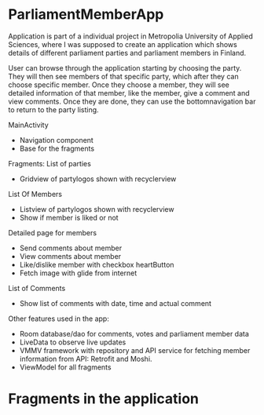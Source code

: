 # ParliamentMemberApp
Application is part of a individual project in Metropolia University of Applied Sciences, where I was supposed to create an application which shows details
of different parliament parties and parliament members in Finland. 

User can browse through the application starting by choosing the party. They will then see members of that specific party, 
which after they can choose specific member. Once they choose a member, they will see detailed information of that member, like the 
member, give a comment and view comments. Once they are done, they can use the bottomnavigation bar to return to the party listing.

MainActivity
- Navigation component
- Base for the fragments

Fragments:
List of parties
- Gridview of partylogos shown with recyclerview

List Of Members
- Listview of partylogos shown with recyclerview
- Show if member is liked or not

Detailed page for members
- Send comments about member
- View comments about member
- Like/dislike member with checkbox heartButton
- Fetch image with glide from internet

List of Comments
- Show list of comments with date, time and actual comment

Other features used in the app: 
- Room database/dao for comments, votes and parliament member data
- LiveData to observe live updates
- VMMV framework with repository and API service for fetching member information from API: Retrofit and Moshi.
- ViewModel for all fragments


# **Fragments in the application**
